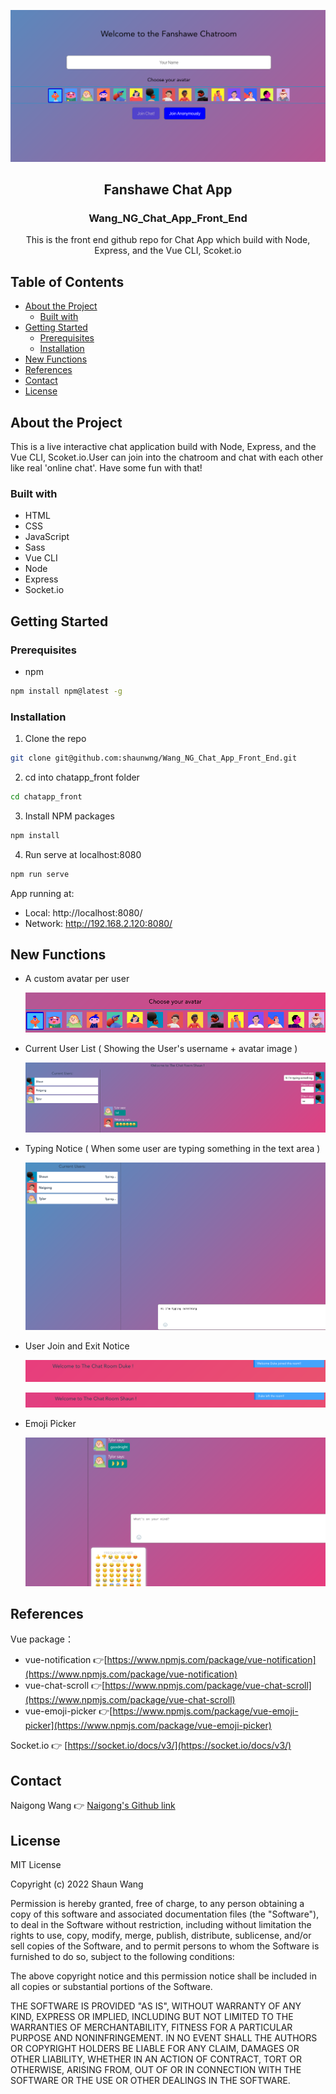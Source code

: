 <p align="center">

 <a href="https://github.com/shaunwng/Wang_NG_Chat_App_Front_End.git">
        <img src="chatapp_front/src/assets/screenshot.png" alt="main page" >
    </a>
<h2 align="center">Fanshawe Chat App</h2>
  <h3 align="center">Wang_NG_Chat_App_Front_End</h3>

  <p align="center">
    This is the front end github repo for Chat App which build with Node, Express, and the Vue CLI, Scoket.io
  </p>

</p>

## Table of Contents
* [About the Project](#about-the-project)
  * [Built with](#built-with)
* [Getting Started](#getting-started)
  * [Prerequisites](#prerequisites)
  * [Installation](#installation)
* [New Functions](#new-functions)
* [References](#references)
* [Contact](#contact)
* [License](#license)


## About the Project
This is a live interactive chat application build with Node, Express, and the Vue CLI, Scoket.io.User can join into the chatroom and chat with each other like real 'online chat'. Have some fun with that!

### Built with

* HTML
* CSS
* JavaScript
* Sass
* Vue CLI
* Node
* Express
* Socket.io

## Getting Started
### Prerequisites
* npm
```sh
npm install npm@latest -g
```
### Installation

1. Clone the repo
```sh
git clone git@github.com:shaunwng/Wang_NG_Chat_App_Front_End.git
```
2. cd into chatapp_front folder
```sh
cd chatapp_front
```
3. Install NPM packages
```sh
npm install
```
4. Run serve at localhost:8080
```sh
npm run serve
```
App running at:
  - Local:   http://localhost:8080/
  - Network: http://192.168.2.120:8080/

## New Functions
* A custom avatar per user
    <p><img src="chatapp_front/src/assets/avatar.png" alt="avatar function"></p>
* Current User List ( Showing the User's username + avatar image )
    <p><img src="chatapp_front/src/assets/user.png" alt="user list function"></p>
* Typing Notice ( When some user are typing something in the text area )
    <p><img src="chatapp_front/src/assets/type.png" alt="typing notice function"></p>
* User Join and Exit Notice
    <p><img src="chatapp_front/src/assets/join.png" alt="join notice function"></p>
    <p><img src="chatapp_front/src/assets/exit.png" alt="exit notice function"></p>
* Emoji Picker
    <p><img src="chatapp_front/src/assets/emoji.png" alt="emoji picker function"></p>

## References
Vue package：
* vue-notification 👉[https://www.npmjs.com/package/vue-notification](https://www.npmjs.com/package/vue-notification)
* vue-chat-scroll 👉[https://www.npmjs.com/package/vue-chat-scroll](https://www.npmjs.com/package/vue-chat-scroll)
* vue-emoji-picker 👉[https://www.npmjs.com/package/vue-emoji-picker](https://www.npmjs.com/package/vue-emoji-picker)

Socket.io 👉 [https://socket.io/docs/v3/](https://socket.io/docs/v3/)

## Contact
Naigong Wang 👉 [Naigong's Github link](https://github.com/shaunwng)

## License

MIT License

Copyright (c) 2022 Shaun Wang

Permission is hereby granted, free of charge, to any person obtaining a copy
of this software and associated documentation files (the "Software"), to deal
in the Software without restriction, including without limitation the rights
to use, copy, modify, merge, publish, distribute, sublicense, and/or sell
copies of the Software, and to permit persons to whom the Software is
furnished to do so, subject to the following conditions:

The above copyright notice and this permission notice shall be included in all
copies or substantial portions of the Software.

THE SOFTWARE IS PROVIDED "AS IS", WITHOUT WARRANTY OF ANY KIND, EXPRESS OR
IMPLIED, INCLUDING BUT NOT LIMITED TO THE WARRANTIES OF MERCHANTABILITY,
FITNESS FOR A PARTICULAR PURPOSE AND NONINFRINGEMENT. IN NO EVENT SHALL THE
AUTHORS OR COPYRIGHT HOLDERS BE LIABLE FOR ANY CLAIM, DAMAGES OR OTHER
LIABILITY, WHETHER IN AN ACTION OF CONTRACT, TORT OR OTHERWISE, ARISING FROM,
OUT OF OR IN CONNECTION WITH THE SOFTWARE OR THE USE OR OTHER DEALINGS IN THE
SOFTWARE.